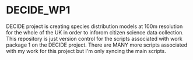 # DECIDE_WP1

DECIDE project is creating species distribution models at 100m resolution for the whole of the UK in order to inforom citizen science data collection. This repository is just version control for the scripts associated with work package 1 on the DECIDE project. There are MANY more scripts associated with my work for this project but I'm only syncing the main scripts.


